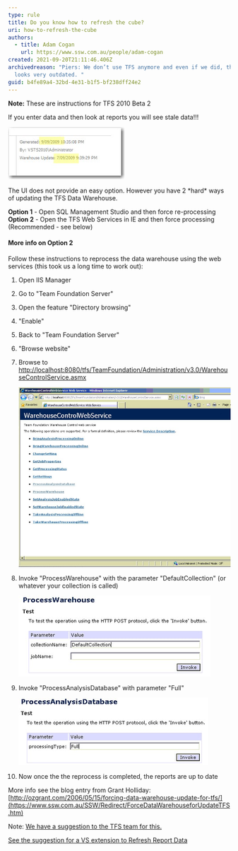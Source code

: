 ```yaml
---
type: rule
title: Do you know how to refresh the cube?
uri: how-to-refresh-the-cube
authors:
  - title: Adam Cogan
    url: https://www.ssw.com.au/people/adam-cogan
created: 2021-09-20T21:11:46.406Z
archivedreason: "Piers: We don’t use TFS anymore and even if we did, this rule
  looks very outdated. "
guid: b4fe89a4-32bd-4e31-b1f5-bf238dff24e2
---
```

**Note:** These are instructions for TFS 2010 Beta 2

If you enter data and then look at reports you will see stale data!!!

![Figure: The report footer tells you that the TFS Warehouse is not up to date](/rules/how-to-refresh-the-cube/refresh1.jpg)

The UI does not provide an easy option. However you have 2 \*hard\* ways of updating the TFS Data Warehouse.

**Option 1** - Open SQL Management Studio and then force re-processing\
**Option 2** - Open the TFS Web Services in IE and then force processing (Recommended - see below)

#### More info on Option 2

Follow these instructions to reprocess the data warehouse using the web services (this took us a long time to work out):

1. Open IIS Manager
2. Go to "Team Foundation Server"
3. Open the feature "Directory browsing"
4. "Enable"
5. Back to "Team Foundation Server"
6. "Browse website"
7. Browse to <http://localhost:8080/tfs/TeamFoundation/Administration/v3.0/WarehouseControlService.asmx>

   ![Figure: You will need to call 2 of these web services](/rules/how-to-refresh-the-cube/refresh2.jpg)

8. Invoke "ProcessWarehouse" with the parameter "DefaultCollection" (or whatever your collection is called)

   ![Figure: Call "ProcessWarehouse" web service with parameter "DefaultCollection"](/rules/how-to-refresh-the-cube/refresh3.jpg)

9. Invoke "ProcessAnalysisDatabase" with parameter "Full"

   ![Figure: Call "ProcessAnalysisDatabase" with parameter "Full"](/rules/how-to-refresh-the-cube/refresh4.jpg)

10. Now once the the reprocess is completed, the reports are up to date

More info see the blog entry from Grant Holliday:[http://ozgrant.com/2006/05/15/forcing-data-warehouse-update-for-tfs/](https://www.ssw.com.au/SSW/Redirect/ForceDataWarehouseforUpdateTFS.htm)

Note: [We have a suggestion to the TFS team for this.](https://www.ssw.com.au/ssw/Standards/BetterSoftwareSuggestions/TeamFoundationServer.aspx%22%20%5Cl%20%22RefreshTFSCube)

[See the suggestion for a VS extension to Refresh Report Data](https://www.ssw.com.au/ssw/Standards/BetterSoftwareSuggestions/TeamFoundationServer.aspx%22%20%5Cl%20%22RefreshData)
